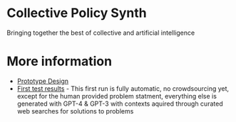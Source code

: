 # Collective Policy Synth
Bringing together the best of collective and artificial intelligence

# More information
- [Prototype Design](https://www.figma.com/file/ekIKXfT3tL8Ab7MoLSnjnN/Collective-Policy-Synth-V10)
- [First test results](https://collective-policy-synth.citizens.is/projects/1/) - This first run is fully automatic, no crowdsourcing yet, except for the human provided problem statment, everything else is generated with GPT-4 & GPT-3 with contexts aquired through curated web searches for solutions to problems

